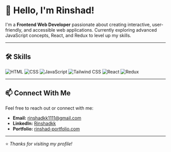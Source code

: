 # 👋 Hello, I'm Rinshad!

I'm a **Frontend Web Developer** passionate about creating interactive, user-friendly, and accessible web applications. Currently exploring advanced JavaScript concepts, React, and Redux to level up my skills.

---

## 🛠️ Skills

![HTML](https://img.shields.io/badge/-HTML-orange?style=for-the-badge&logo=html5&logoColor=white) 
![CSS](https://img.shields.io/badge/-CSS-blue?style=for-the-badge&logo=css3&logoColor=white) 
![JavaScript](https://img.shields.io/badge/-JavaScript-yellow?style=for-the-badge&logo=javascript&logoColor=black) 
![Tailwind CSS](https://img.shields.io/badge/-Tailwind%20CSS-38B2AC?style=for-the-badge&logo=tailwind-css&logoColor=white)
![React](https://img.shields.io/badge/-React-blue?style=for-the-badge&logo=react&logoColor=white) 
![Redux](https://img.shields.io/badge/-Redux-purple?style=for-the-badge&logo=redux&logoColor=white)

---

## 📫 Connect With Me

Feel free to reach out or connect with me:

- **Email:** [rinshadkk1111@gmail.com](mailto:rinshad@example.com)
- **LinkedIn:** [Rinshadkk](https://linkedin.com/in/rinshad)
- **Portfolio:** [rinshad-portfolio.com](https://rinshad-portfolio.com)

---

⭐️ *Thanks for visiting my profile!*
